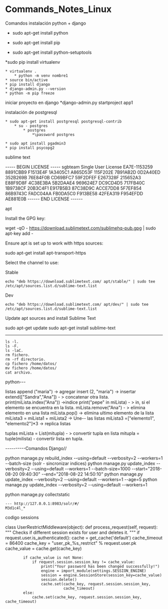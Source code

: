 # Commands_Notes_Linux

Comandos instalación python + django

* sudo apt-get install python

* sudo apt-get install pip

* sudo apt-get install python-setuptools

*sudo pip install virtualenv
	
	* virtualenv .
		* python -m venv nombre1
	* source bin/active	
	* pip install django
	* django-admin.py --version
	* python -m pip freeze

iniciar proyecto en django
	*django-admin.py startproject app1
	


instalación de postgresql 

	* sudo apt-get install postgresql postgresql-contrib
		* su - postgres
			* postgres
				*\password postgres

	* sudo apt install pgadmin3
	* pip install psycopg2


sublime text

----- BEGIN LICENSE -----
sgbteam
Single User License
EA7E-1153259
8891CBB9 F1513E4F 1A3405C1 A865D53F
115F202E 7B91AB2D 0D2A40ED 352B269B
76E84F0B CD69BFC7 59F2DFEF E267328F
215652A3 E88F9D8F 4C38E3BA 5B2DAAE4
969624E7 DC9CD4D5 717FB40C 1B9738CF
20B3C4F1 E917B5B3 87C38D9C ACCE7DD8
5F7EF854 86B9743C FADC04AA FB0DA5C0
F913BE58 42FEA319 F954EFDD AE881E0B
------ END LICENSE ------



apt

Install the GPG key:

wget -qO - https://download.sublimetext.com/sublimehq-pub.gpg | sudo apt-key add -

Ensure apt is set up to work with https sources:

sudo apt-get install apt-transport-https

Select the channel to use:

Stable

    echo "deb https://download.sublimetext.com/ apt/stable/" | sudo tee /etc/apt/sources.list.d/sublime-text.list

Dev

    echo "deb https://download.sublimetext.com/ apt/dev/" | sudo tee /etc/apt/sources.list.d/sublime-text.list

Update apt sources and install Sublime Text

sudo apt-get update
sudo apt-get install sublime-text


-------------------------

    ls -l.
    ls -F.
    ls -laC.
    rm fichero.
    rm -rf directorio.
    cp fichero /home/datos/
    mv fichero /home/datos/
    cat archivo.


python---

listas
append ("maria") -> agregar
insert (2, "maria") -> insertar
extend(["Sandra","Ana"]) - > concatenar otra lista.
print(miLista.index("Ana")) ->indice
print("pepe" in miLista) - > in, si el elemento se encuentra en la lista.
miLista.remove("Ana") - > elimina elemento en una lista
miLista.pop() -> elimina ultimo elemento de la lista
miLista3 = miLista1 + miLista2 -> Une-- las listas
miLista3 =["elemento1", "elemento2"]*3 -> replica listas

tuplas
miLista = List(mitupla) - > convertir tupla en lista
mitupla = tuple(milista) - convertir lista en tupla.


----------Comandos Django//

python manage.py rebuild_index --using=default --verbosity=2 --workers=1 --batch-size (solr - sincronizar indices)
python manage.py update_index --verbosity=2 --using=default --workers=1 --batch-size=1000 --start="2018-08-20 09:40:30" --end="2018-08-22 14:50:10" 
python manage.py update_index --verbosity=2 --using=default --workers=1 --age=5 
python manage.py update_index --verbosity=2 --using=default --workers=1 

python manage.py collectstatic


	--- http://127.0.0.1:8983/solr/#/
	M3d1c4l_*
	
	
	
codigo sessions 


class UserRestrictMiddleware(object):
    def process_request(self, request):
        """
        Checks if different session exists for user and deletes it.
        """
        if request.user.is_authenticated():
            cache = get_cache('default')
            cache_timeout = 86400
            cache_key = "user_pk_%s_restrict" % request.user.pk
            cache_value = cache.get(cache_key)

            if cache_value is not None:
                if request.session.session_key != cache_value:
                    print("Your password has been changed successfully!")
                    engine = import_module(settings.SESSION_ENGINE)
                    session = engine.SessionStore(session_key=cache_value)
                    session.delete()
                    cache.set(cache_key, request.session.session_key, 
                              cache_timeout)
            else:
                cache.set(cache_key, request.session.session_key, cache_timeout)









